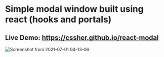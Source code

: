 # Simple modal window built using react (hooks and portals)

## Live Demo:  https://cssher.github.io/react-modal
![Screenshot from 2021-07-01 04-13-06](https://user-images.githubusercontent.com/51695282/124040598-cf80cc80-da22-11eb-8e71-7902add05324.png)
